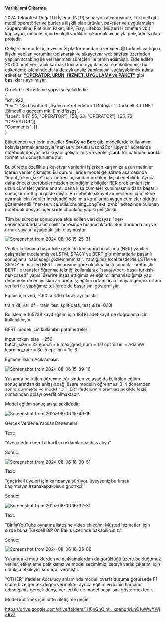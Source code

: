 <B>Varlık İsmi Çıkarma</b>

2024 Teknofest Doğal Dil İşleme (NLP) senaryo kategorisinde, Türkcell gibi mobil operatörler ve bunlarla ilişkili olan ürünler, paketler ve uygulamaları  (Superonline, Platinum Paket, BİP, Fizy, Lifebox, Müşteri Hizmetleri vb.) kapsayan, metinler içinden ilgili varlıkları çıkarmak amacıyla geliştirlmiş olan projedir.

Geliştirilen model için veriler X platformundan üzerinden @Turkcell varlığına ilişkin yapılan yorumlar toplanarak ve sikayetvar web sayfası üzerinden yapılan scrabing ile veri alınması süreçleri ile temin edilmiştir. Elde edilen 20700 adet veri, açık kaynak Doccano uygulaması ile etiketlenmiş; bu etiketleme işleminde daha detaylı analiz yapılmasını sağlayabilmek adına etiketler, <b><u>"OPERATOR, URUN, HIZMET, UYGULAMA ve PAKET"</u></b> gibi başlıklara ayrılmıştır.

Örnek bir etiketleme yapısı şu şekildedir: <br>
{<br>
  "id": 922, <br>
  "text": "Şu hayatta 3 şeyden nefret ederim 1.Götoşlar 2.Turkcell 3.TTNET .Bimcell'e geççem mk :D mldfjsşgş", <br>
  "label": [[47, 55, "OPERATOR"], [58, 63, "OPERATOR"], [65, 72, "OPERATOR"]], <br>
  "Comments": []<br>
}<br>

Etiketlenen verilerin modeller <b>SpaCy ve Bert</b> gibi modellerde kullanımını kolaylaştırmak amacıyla "ner-service/utils/Json2Conll.ipynb" adresinde notebook dosyasında ki yapı geliştirilmiş ve veriler <b>jsonL</b> formatından <b>conLL</b> formatına dönüştürülmüştür.

Bu süreçte özellikle şikayetvar verilerini işlerken karşımıza uzun metinler içeren veriler çıkmıştır. Bu durum ileride model geliştirme aşamasında "input_token_size" parametresi açısından problem teşkil edebilirdi. Ayrıca daha önceki tecrübelerimizden edindiğimiz bilgiler NER problemleri için uzun cümleler yerine anlamlı daha kısa cümleler kurulmasının daha başarılı sonuçlar ürettiğini göstermiştir. Bu sebeble sikayetvar verilerini cümlelere ayırmak için (veriler incelendiğinde imla kurallarına uygun cümleler olduğu gözlemlendi) "ner-service/utils/chuningLongText.ipynb" adresinde bulunan notebook dosyası içerisinde chunking yapısı geliştirildi.

Tüm bu süreçler sonucunda elde edilen veri dosyası "ner-service/data/dataset.conll" adresinde bulunmaktadır. Son durumda tag ve örnek sayıları aşağıdaki gibi oluşmuştur.

![Screenshot from 2024-08-06 15-25-31](https://github.com/user-attachments/assets/65f6d1c0-74a3-46d2-ac25-a0693ab6afcd)

Veriler kullanıma hazır hale getirildikten sonra bu alanda (NER) yapılan çalışmalar incelenmiş ve LSTM, SPACY ve BERT gibi mimarilerle başarılı sonuçlar alınabileceği gözlemlenmiştir. Yaptığımız local testlerde LSTM ve SPACY mimarileri BERT mimarisine göre oldukça kötü sonuçlar üretmiştir. BERT ile transfer öğrenme tekniği kullanılarak "savasy/bert-base-turkish-ner-cased" yapısı üzerine inşaa ettiğimiz ve eğitimi tamamladığımız yapı, denemelerde en iyi skorları üretmiş; eğitim ortamında olmayan gerçek ortam verileri ile yaptığımız testlerde de başarısını göstermiştir.

Eğitim için veri, %90' a %10 olarak ayrılmıştır.

train_df, val_df = train_test_split(data, test_size=0.10)

Bu işlemle 165738 kayıt eğitim için 18416 adet kayıt ise doğrulama için kullanılmıştır.

BERT modeli için kullanılan parametreler:

input_token_size = 256  
batch_size = 32
epoch = 6
max_grad_num = 1.0
optimizer = AdamW
learning_rate = 3e-5
epsilon = 1e-8

Eğitime İlişkin Açıklamalar:

![Screenshot from 2024-08-06 15-39-10](https://github.com/user-attachments/assets/38a6d53f-c334-4c9e-9ff0-d3e95a408029)

Yukarıda belirtilen öğrenme eğrisinden ve aşağıda belirtilen eğitim sonuçlarından da anlaşılacağı üzere modelin öğrenmesi 3-4 dönemden sonra durmakta ve model "OTHER" ifadelerinin orantısız şekilde fazla olmasından dolayı overfit olmaktadır. 

Model eğitim sonuçları şu şekildedir:

![Screenshot from 2024-08-06 15-49-16](https://github.com/user-attachments/assets/a62c8e8e-2b72-4ada-b6b7-aac0a73885e1)


Gerçek Verilerle Yapılan Denemeler:

Text: 

"Avea neden hep Turkcell in reklamlarına diss atıyo"

Sonuç:

![Screenshot from 2024-08-06 16-30-51](https://github.com/user-attachments/assets/ec52f601-2066-4e2c-a9e6-565d05e12799)

Text:

"gnçtrkcll üyeleri için kampanya sürüyor. üyeyseniz bu fırsatı kaçırmayın.#sanakapakolsun gnctrkcll"

Sonuç:

![Screenshot from 2024-08-06 16-32-31](https://github.com/user-attachments/assets/9d41355d-5345-429f-9bc4-94a0e2faef00)


Text:

"Bir @YouTube oynatma listesine video ekledim: Müşteri hizmetleri için sizde buna Turkcell BiP Ön Bakış üzerinde bakabilirsiniz."

Sonuç:

![Screenshot from 2024-08-06 16-35-06](https://github.com/user-attachments/assets/2a9780c4-5c8c-4e78-bbae-587709e86f7b)


Yukarıda ki metriklerden ve açıklamalardan da görüldüğü üzere bulduğumuz veriler, etiketleme politikamız ve model seçimimiz, detaylı varlık çıkarımı için oldukça etkileyici sonuçlar vermiştir.

"OTHER" ifadeler Accuracy anlamında modeli overfit duruma  götürsede F1 score bize gerçek değeri vermekte; ayrıca eğitim vericinin haricind edindiğimiz gerçek dünya verileri ile de model başarısını göstermektedir.


Model indirmek için lütfen iletişime geçin.

https://drive.google.com/drive/folders/1H0nGnQlnkLIxpahd4rLhQ1uWwYWjZ9v7








